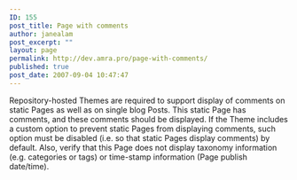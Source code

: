 ```yaml
---
ID: 155
post_title: Page with comments
author: janealam
post_excerpt: ""
layout: page
permalink: http://dev.amra.pro/page-with-comments/
published: true
post_date: 2007-09-04 10:47:47
---
```

Repository-hosted Themes are required to support display of comments on static Pages as well as on single blog Posts.  This static Page has comments, and these comments should be displayed.
If the Theme includes a custom option to prevent static Pages from displaying comments, such option must be disabled (i.e. so that static Pages display comments) by default.
Also, verify that this Page does not display taxonomy information (e.g. categories or tags) or time-stamp information (Page publish date/time).